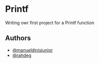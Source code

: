
# Printf

Writing owr first project for a Printf function

## Authors

- [@manueldinisjunior](https://github.com/manueldinisjunior)
- [@rahdeg](https://github.com/Rahdeg)

